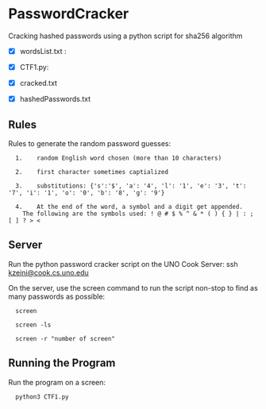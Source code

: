 # PasswordCracker

Cracking hashed passwords using a python script for sha256 algorithm

- [x] wordsList.txt : 

- [x] CTF1.py:

- [x] cracked.txt

- [x] hashedPasswords.txt


## Rules

Rules to generate the random password guesses:
      
      1.	random English word chosen (more than 10 characters)
      
      2.	first character sometimes captialized
      
      3.	substitutions: {'s':'$', 'a': '4', 'l': '1', 'e': '3', 't': '7', 'i': '1', 'o': '0', 'b': '8', 'g': '9'}
      
      4.	At the end of the word, a symbol and a digit get appended. 
        The following are the symbols used: ! @ # $ % ^ & * ( ) { } | : ; [ ] ? > <

## Server 

Run the python password cracker script on the UNO Cook Server: ssh kzeini@cook.cs.uno.edu 

On the server, use the screen command to run the script non-stop to find as many passwords as possible: 

      screen 
      
      screen -ls
      
      screen -r "number of screen"

## Running the Program

Run the program on a screen:

      python3 CTF1.py 


